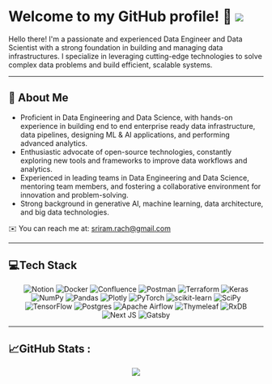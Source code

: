 

# Welcome to my GitHub profile!  👋 [![](https://visitcount.itsvg.in/api?id=sriram-rach&label=Profile%20Views&color=12&icon=0&pretty=true)](https://visitcount.itsvg.in)



Hello there! I'm a passionate and experienced Data Engineer and Data Scientist with a strong foundation in building and managing data infrastructures. I specialize in leveraging cutting-edge technologies to solve complex data problems and build efficient, scalable systems.

---
## 🌱 About Me
- Proficient in Data Engineering and Data Science, with hands-on experience in building end to end enterprise ready data infrastructure, data pipelines, designing ML & AI applications, and performing advanced analytics.
- Enthusiastic advocate of open-source technologies, constantly exploring new tools and frameworks to improve data workflows and analytics.
- Experienced in leading teams in Data Engineering and Data Science, mentoring team members, and fostering a collaborative environment for innovation and problem-solving.
- Strong background in generative AI, machine learning, data architecture, and big data technologies.

✉️ You can reach me at: [sriram.rach@gmail.com](mailto:sriram.rach@gmail.com)

---
## 💻Tech Stack
<div align="center">

![Notion](https://img.shields.io/badge/Notion-%23000000.svg?style=flat&logo=notion&logoColor=white) ![Docker](https://img.shields.io/badge/docker-%230db7ed.svg?style=flat&logo=docker&logoColor=white) ![Confluence](https://img.shields.io/badge/confluence-%23172BF4.svg?style=flat&logo=confluence&logoColor=white) ![Postman](https://img.shields.io/badge/Postman-FF6C37?style=flat&logo=postman&logoColor=white) ![Terraform](https://img.shields.io/badge/terraform-%235835CC.svg?style=flat&logo=terraform&logoColor=white) ![Keras](https://img.shields.io/badge/Keras-%23D00000.svg?style=flat&logo=Keras&logoColor=white) ![NumPy](https://img.shields.io/badge/numpy-%23013243.svg?style=flat&logo=numpy&logoColor=white) ![Pandas](https://img.shields.io/badge/pandas-%23150458.svg?style=flat&logo=pandas&logoColor=white) ![Plotly](https://img.shields.io/badge/Plotly-%233F4F75.svg?style=flat&logo=plotly&logoColor=white) ![PyTorch](https://img.shields.io/badge/PyTorch-%23EE4C2C.svg?style=flat&logo=PyTorch&logoColor=white) ![scikit-learn](https://img.shields.io/badge/scikit--learn-%23F7931E.svg?style=flat&logo=scikit-learn&logoColor=white) ![SciPy](https://img.shields.io/badge/SciPy-%230C55A5.svg?style=flat&logo=scipy&logoColor=%white) ![TensorFlow](https://img.shields.io/badge/TensorFlow-%23FF6F00.svg?style=flat&logo=TensorFlow&logoColor=white) ![Postgres](https://img.shields.io/badge/postgres-%23316192.svg?style=flat&logo=postgresql&logoColor=white) ![Apache Airflow](https://img.shields.io/badge/Apache%20Airflow-017CEE?style=flat&logo=Apache%20Airflow&logoColor=white) ![Thymeleaf](https://img.shields.io/badge/Thymeleaf-%23005C0F.svg?style=flat&logo=Thymeleaf&logoColor=white) ![RxDB](https://img.shields.io/badge/rxjs-%23B7178C.svg?style=flat&logo=reactivex&logoColor=white) ![Next JS](https://img.shields.io/badge/Next-black?style=flat&logo=next.js&logoColor=white) ![Gatsby](https://img.shields.io/badge/Gatsby-%23663399.svg?style=flat&logo=gatsby&logoColor=white)

</div>

---
## 📈GitHub Stats :
<div align="center">

![](https://github-readme-streak-stats.herokuapp.com/?user=sriram-rach&theme=dark&hide_border=false)<br/>

<!-- ![](https://github-readme-stats.vercel.app/api?username=sriram-rach&theme=dark&hide_border=false&include_all_commits=true&count_private=true)<br/> -->

</div>

